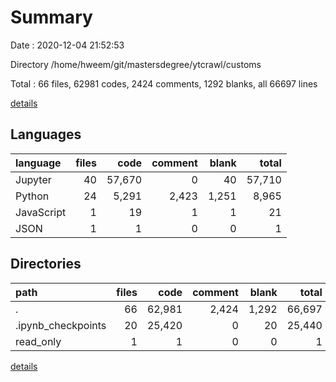# Summary

Date : 2020-12-04 21:52:53

Directory /home/hweem/git/mastersdegree/ytcrawl/customs

Total : 66 files,  62981 codes, 2424 comments, 1292 blanks, all 66697 lines

[details](details.md)

## Languages
| language | files | code | comment | blank | total |
| :--- | ---: | ---: | ---: | ---: | ---: |
| Jupyter | 40 | 57,670 | 0 | 40 | 57,710 |
| Python | 24 | 5,291 | 2,423 | 1,251 | 8,965 |
| JavaScript | 1 | 19 | 1 | 1 | 21 |
| JSON | 1 | 1 | 0 | 0 | 1 |

## Directories
| path | files | code | comment | blank | total |
| :--- | ---: | ---: | ---: | ---: | ---: |
| . | 66 | 62,981 | 2,424 | 1,292 | 66,697 |
| .ipynb_checkpoints | 20 | 25,420 | 0 | 20 | 25,440 |
| read_only | 1 | 1 | 0 | 0 | 1 |

[details](details.md)